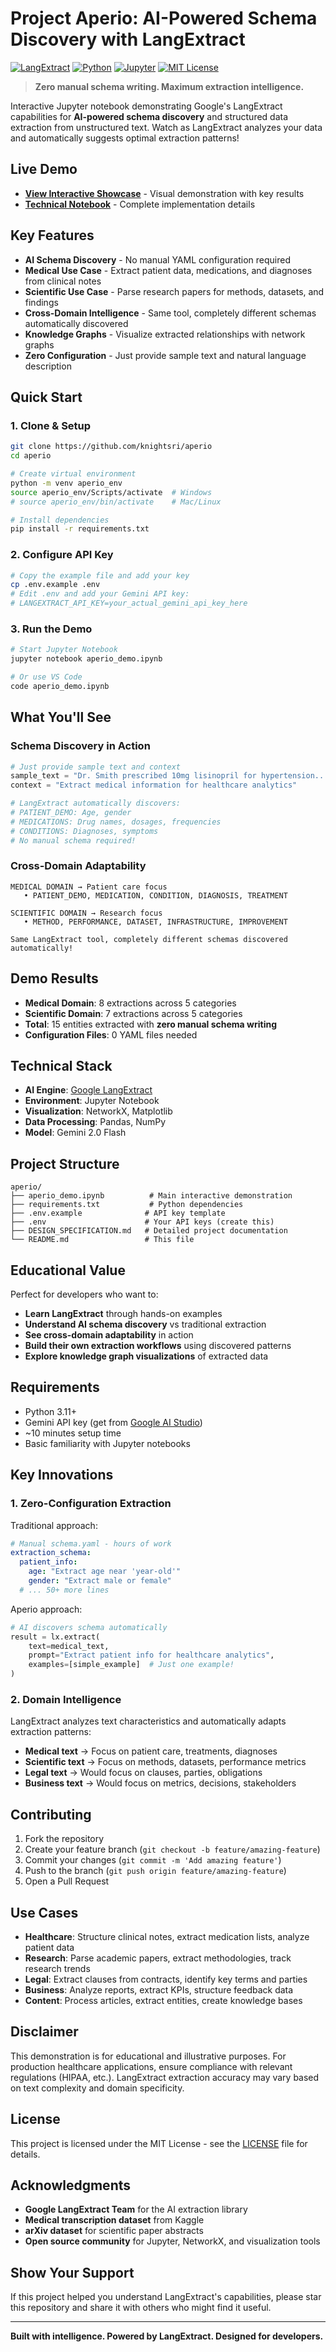 # Project Aperio: AI-Powered Schema Discovery with LangExtract

[![LangExtract](https://img.shields.io/badge/Powered%20by-LangExtract-blue)](https://github.com/google/langextract)
[![Python](https://img.shields.io/badge/Python-3.11+-green)](https://python.org)
[![Jupyter](https://img.shields.io/badge/Jupyter-Notebook-orange)](https://jupyter.org)
[![MIT License](https://img.shields.io/badge/License-MIT-yellow.svg)](LICENSE)

> **Zero manual schema writing. Maximum extraction intelligence.**

Interactive Jupyter notebook demonstrating Google's LangExtract capabilities for **AI-powered schema discovery** and structured data extraction from unstructured text. Watch as LangExtract analyzes your data and automatically suggests optimal extraction patterns!

## Live Demo

- **[View Interactive Showcase](https://knightsri.github.io/aperio/)** - Visual demonstration with key results
- **[Technical Notebook](https://knightsri.github.io/aperio/notebook.html)** - Complete implementation details

## Key Features

- **AI Schema Discovery** - No manual YAML configuration required
- **Medical Use Case** - Extract patient data, medications, and diagnoses from clinical notes
- **Scientific Use Case** - Parse research papers for methods, datasets, and findings  
- **Cross-Domain Intelligence** - Same tool, completely different schemas automatically discovered
- **Knowledge Graphs** - Visualize extracted relationships with network graphs
- **Zero Configuration** - Just provide sample text and natural language description

## Quick Start

### 1. Clone & Setup

```bash
git clone https://github.com/knightsri/aperio
cd aperio

# Create virtual environment
python -m venv aperio_env
source aperio_env/Scripts/activate  # Windows
# source aperio_env/bin/activate    # Mac/Linux

# Install dependencies
pip install -r requirements.txt
```

### 2. Configure API Key

```bash
# Copy the example file and add your key
cp .env.example .env
# Edit .env and add your Gemini API key:
# LANGEXTRACT_API_KEY=your_actual_gemini_api_key_here
```

### 3. Run the Demo

```bash
# Start Jupyter Notebook
jupyter notebook aperio_demo.ipynb

# Or use VS Code
code aperio_demo.ipynb
```

## What You'll See

### Schema Discovery in Action

```python
# Just provide sample text and context
sample_text = "Dr. Smith prescribed 10mg lisinopril for hypertension..."
context = "Extract medical information for healthcare analytics"

# LangExtract automatically discovers:
# PATIENT_DEMO: Age, gender
# MEDICATIONS: Drug names, dosages, frequencies  
# CONDITIONS: Diagnoses, symptoms
# No manual schema required!
```

### Cross-Domain Adaptability

```
MEDICAL DOMAIN → Patient care focus
   • PATIENT_DEMO, MEDICATION, CONDITION, DIAGNOSIS, TREATMENT

SCIENTIFIC DOMAIN → Research focus  
   • METHOD, PERFORMANCE, DATASET, INFRASTRUCTURE, IMPROVEMENT
   
Same LangExtract tool, completely different schemas discovered automatically!
```

## Demo Results

- **Medical Domain**: 8 extractions across 5 categories
- **Scientific Domain**: 7 extractions across 5 categories  
- **Total**: 15 entities extracted with **zero manual schema writing**
- **Configuration Files**: 0 YAML files needed

## Technical Stack

- **AI Engine**: [Google LangExtract](https://github.com/google/langextract)
- **Environment**: Jupyter Notebook
- **Visualization**: NetworkX, Matplotlib
- **Data Processing**: Pandas, NumPy
- **Model**: Gemini 2.0 Flash

## Project Structure

```
aperio/
├── aperio_demo.ipynb          # Main interactive demonstration
├── requirements.txt           # Python dependencies
├── .env.example              # API key template
├── .env                      # Your API keys (create this)
├── DESIGN_SPECIFICATION.md   # Detailed project documentation
└── README.md                 # This file
```

## Educational Value

Perfect for developers who want to:

- **Learn LangExtract** through hands-on examples
- **Understand AI schema discovery** vs traditional extraction
- **See cross-domain adaptability** in action
- **Build their own extraction workflows** using discovered patterns
- **Explore knowledge graph visualizations** of extracted data

## Requirements

- Python 3.11+
- Gemini API key (get from [Google AI Studio](https://aistudio.google.com/))
- ~10 minutes setup time
- Basic familiarity with Jupyter notebooks

## Key Innovations

### 1. Zero-Configuration Extraction

Traditional approach:

```yaml
# Manual schema.yaml - hours of work
extraction_schema:
  patient_info:
    age: "Extract age near 'year-old'"
    gender: "Extract male or female"
  # ... 50+ more lines
```

Aperio approach:

```python
# AI discovers schema automatically
result = lx.extract(
    text=medical_text,
    prompt="Extract patient info for healthcare analytics",
    examples=[simple_example]  # Just one example!
)
```

### 2. Domain Intelligence

LangExtract analyzes text characteristics and automatically adapts extraction patterns:

- **Medical text** → Focus on patient care, treatments, diagnoses
- **Scientific text** → Focus on methods, datasets, performance metrics
- **Legal text** → Would focus on clauses, parties, obligations
- **Business text** → Would focus on metrics, decisions, stakeholders

## Contributing

1. Fork the repository
2. Create your feature branch (`git checkout -b feature/amazing-feature`)
3. Commit your changes (`git commit -m 'Add amazing feature'`)
4. Push to the branch (`git push origin feature/amazing-feature`)
5. Open a Pull Request

## Use Cases

- **Healthcare**: Structure clinical notes, extract medication lists, analyze patient data
- **Research**: Parse academic papers, extract methodologies, track research trends
- **Legal**: Extract clauses from contracts, identify key terms and parties
- **Business**: Analyze reports, extract KPIs, structure feedback data
- **Content**: Process articles, extract entities, create knowledge bases

## Disclaimer

This demonstration is for educational and illustrative purposes. For production healthcare applications, ensure compliance with relevant regulations (HIPAA, etc.). LangExtract extraction accuracy may vary based on text complexity and domain specificity.

## License

This project is licensed under the MIT License - see the [LICENSE](LICENSE) file for details.

## Acknowledgments

- **Google LangExtract Team** for the AI extraction library
- **Medical transcription dataset** from Kaggle
- **arXiv dataset** for scientific paper abstracts
- **Open source community** for Jupyter, NetworkX, and visualization tools

## Show Your Support

If this project helped you understand LangExtract's capabilities, please star this repository and share it with others who might find it useful.

---

**Built with intelligence. Powered by LangExtract. Designed for developers.**
